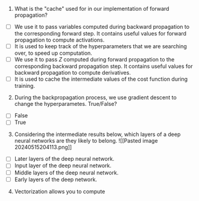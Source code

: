 1. What is the "cache" used for in our implementation of forward propagation?
- [ ] We use it to pass variables computed during backward propagation to the corresponding forward step. It contains useful values for forward propagation to compute activations.
- [ ] It is used to keep track of the hyperparameters that we are searching over, to speed up computation.
- [ ] We use it to pass $Z$ computed during forward propagation to the corresponding backward propagation step. It contains useful values for backward propagation to compute derivatives.
- [ ] It is used to cache the intermediate values of the cost function during training.

2. During the backpropagation process, we use gradient descent to change the hyperparametes. True/False?
- [ ] False
- [ ] True

3. Considering the intermediate results below, which layers of a deep neural networks are they likely to belong.
 ![[Pasted image 20240515204113.png]]
- [ ] Later layers of the deep neural network.
- [ ] Input layer of the deep neural network.
- [ ] Middle layers of the deep neural network.
- [ ] Early layers of the deep network.

4. Vectorization allows you to compute 
